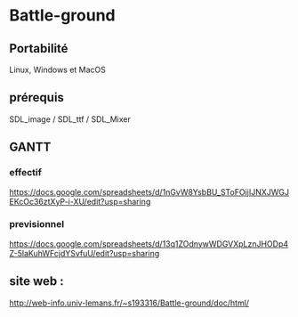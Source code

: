 # Battle-ground
## Portabilité
Linux, Windows et MacOS

## prérequis
SDL_image / SDL_ttf / SDL_Mixer

## GANTT

### effectif
https://docs.google.com/spreadsheets/d/1nGvW8YsbBU_SToFOijIJNXJWGJEKcOc36ztXyP-i-XU/edit?usp=sharing
### previsionnel
https://docs.google.com/spreadsheets/d/13q1ZOdnywWDGVXpLznJHODp4Z-5laKuhWFcjdYSvfuU/edit?usp=sharing

## site web :
http://web-info.univ-lemans.fr/~s193316/Battle-ground/doc/html/
